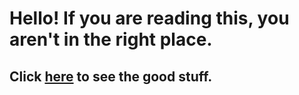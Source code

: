 # Hello! If you are reading this, you aren't in the right place.

## Click [here](https://glitching-world.github.io/) to see the good stuff.

